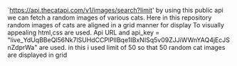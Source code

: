 `https://api.thecatapi.com/v1/images/search?limit' by using this public api we can fetch a random images of various cats.
Here in this repository random images of cats are aligned in a grid manner for display
To visually appealing html,css are used.
Api URL and api_key = "live_YdUqBBeQl56Nk7lSUHdCCPlPllBqe1IBxNISq5v09ZJJiWWnYAQ4jEcJSnZdprWa" are used.
in this i used limit of 50 so that 50 random cat images are displayed in grid
